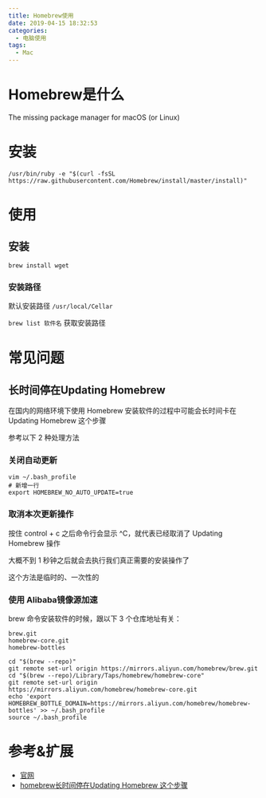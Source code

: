 ```yaml
---
title: Homebrew使用
date: 2019-04-15 18:32:53
categories:
  - 电脑使用
tags:
  - Mac
---
```


# Homebrew是什么

The missing package manager for macOS (or Linux)

# 安装 

	/usr/bin/ruby -e "$(curl -fsSL https://raw.githubusercontent.com/Homebrew/install/master/install)"
	
# 使用
	
## 安装

	brew install wget
	
### 安装路径

 默认安装路径 `/usr/local/Cellar`
 
 `brew list 软件名` 获取安装路径
 
# 常见问题

## 长时间停在Updating Homebrew

在国内的网络环境下使用 Homebrew 安装软件的过程中可能会长时间卡在 Updating Homebrew 这个步骤

参考以下 2 种处理方法

### 关闭自动更新

```
vim ~/.bash_profile
# 新增一行
export HOMEBREW_NO_AUTO_UPDATE=true
```

### 取消本次更新操作

按住 control + c 之后命令行会显示 ^C，就代表已经取消了 Updating Homebrew 操作

大概不到 1 秒钟之后就会去执行我们真正需要的安装操作了

这个方法是临时的、一次性的

### 使用 Alibaba镜像源加速

brew 命令安装软件的时候，跟以下 3 个仓库地址有关：

```
brew.git
homebrew-core.git
homebrew-bottles
```

```
cd "$(brew --repo)"
git remote set-url origin https://mirrors.aliyun.com/homebrew/brew.git
cd "$(brew --repo)/Library/Taps/homebrew/homebrew-core"
git remote set-url origin https://mirrors.aliyun.com/homebrew/homebrew-core.git
echo 'export HOMEBREW_BOTTLE_DOMAIN=https://mirrors.aliyun.com/homebrew/homebrew-bottles' >> ~/.bash_profile
source ~/.bash_profile
```
 
# 参考&扩展

- [官网](https://brew.sh/)
- [homebrew长时间停在Updating Homebrew 这个步骤](https://www.cnblogs.com/tulintao/p/11134877.html)